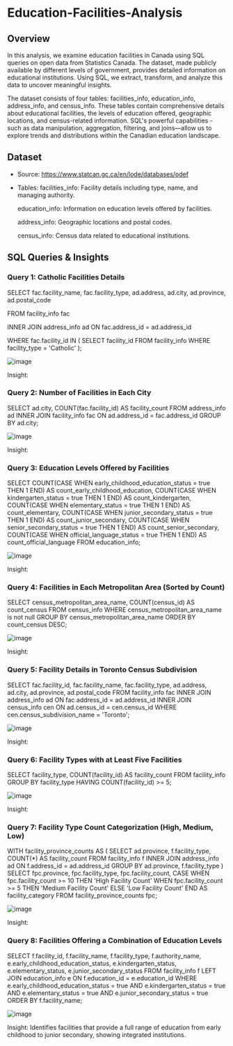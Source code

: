 # Education-Facilities-Analysis

## Overview
In this analysis, we examine education facilities in Canada using SQL queries on open data from Statistics Canada. The dataset, made publicly available by different levels of government, provides detailed information on educational institutions. Using SQL, we extract, transform, and analyze this data to uncover meaningful insights.

The dataset consists of four tables: facilities_info, education_info, address_info, and census_info. These tables contain comprehensive details about educational facilities, the levels of education offered, geographic locations, and census-related information. SQL's powerful capabilities - such as data manipulation, aggregation, filtering, and joins—allow us to explore trends and distributions within the Canadian education landscape.

## Dataset
* Source: https://www.statcan.gc.ca/en/lode/databases/odef
* Tables:
  facilities_info: Facility details including type, name, and managing authority.

  education_info: Information on education levels offered by facilities.

  address_info: Geographic locations and postal codes.

  census_info: Census data related to educational institutions.

## SQL Queries & Insights

### Query 1: Catholic Facilities Details
SELECT fac.facility_name, fac.facility_type, ad.address, ad.city, ad.province, ad.postal_code

FROM facility_info fac

INNER JOIN address_info ad ON fac.address_id = ad.address_id

WHERE fac.facility_id IN (
    SELECT facility_id
    FROM facility_info
    WHERE facility_type = 'Catholic'
);

![image](https://github.com/user-attachments/assets/a9d18f24-6b5a-495f-92bb-a83316e85332)


Insight: 

### Query 2: Number of Facilities in Each City
SELECT ad.city, COUNT(fac.facility_id) AS facility_count
FROM address_info ad
INNER JOIN facility_info fac ON ad.address_id = fac.address_id
GROUP BY ad.city;

![image](https://github.com/user-attachments/assets/84b3d22d-6a3f-4b96-8738-ab15b1f1cd7a)


Insight:

### Query 3: Education Levels Offered by Facilities
SELECT
COUNT(CASE WHEN early_childhood_education_status = true THEN 1 END) AS count_early_childhood_education,
COUNT(CASE WHEN kindergarten_status = true THEN 1 END) AS count_kindergarten,
COUNT(CASE WHEN elementary_status = true THEN 1 END) AS count_elementary,
COUNT(CASE WHEN junior_secondary_status = true THEN 1 END) AS count_junior_secondary,
COUNT(CASE WHEN senior_secondary_status = true THEN 1 END) AS count_senior_secondary,
COUNT(CASE WHEN official_language_status = true THEN 1 END) AS count_official_language
FROM education_info;

![image](https://github.com/user-attachments/assets/1478b3f6-e061-4f54-ae53-cb9ff90eb88f)

Insight: 

### Query 4: Facilities in Each Metropolitan Area (Sorted by Count)
SELECT census_metropolitan_area_name, COUNT(census_id) AS count_census
FROM census_info
WHERE census_metropolitan_area_name is not null
GROUP BY census_metropolitan_area_name 
ORDER BY count_census DESC;

![image](https://github.com/user-attachments/assets/9b83ba55-862d-4963-95af-56b4fde11623)

Insight: 

### Query 5: Facility Details in Toronto Census Subdivision
SELECT fac.facility_id, fac.facility_name, fac.facility_type,
	   ad.address, ad.city, ad.province, ad.postal_code
FROM facility_info fac
INNER JOIN address_info ad ON fac.address_id = ad.address_id
INNER JOIN census_info cen ON ad.census_id = cen.census_id
WHERE cen.census_subdivision_name = 'Toronto';

![image](https://github.com/user-attachments/assets/a18a2e99-88f5-454f-a439-a1ee3531a311)

Insight: 

### Query 6: Facility Types with at Least Five Facilities
SELECT facility_type, COUNT(facility_id) AS facility_count
FROM facility_info
GROUP BY facility_type
HAVING COUNT(facility_id) >= 5;

![image](https://github.com/user-attachments/assets/d343e01e-6269-4485-a681-941048aebc91)

Insight: 

### Query 7: Facility Type Count Categorization (High, Medium, Low)
WITH facility_province_counts AS (
  SELECT ad.province, f.facility_type, COUNT(*) AS facility_count
  FROM facility_info f
  INNER JOIN address_info ad ON f.address_id = ad.address_id
  GROUP BY ad.province, f.facility_type
)
SELECT fpc.province, fpc.facility_type, fpc.facility_count,
       CASE
         WHEN fpc.facility_count >= 10 THEN 'High Facility Count'
         WHEN fpc.facility_count >= 5 THEN 'Medium Facility Count'
         ELSE 'Low Facility Count'
       END AS facility_category
FROM facility_province_counts fpc;

![image](https://github.com/user-attachments/assets/79c80f12-334a-4eda-83e7-26fd6ae2272a)

Insight: 

### Query 8: Facilities Offering a Combination of Education Levels
SELECT f.facility_id, f.facility_name, f.facility_type, f.authority_name, e.early_childhood_education_status, e.kindergarten_status, e.elementary_status, e.junior_secondary_status
FROM facility_info f
LEFT JOIN education_info e ON f.education_id = e.education_id
WHERE e.early_childhood_education_status = true
  AND e.kindergarten_status = true
  AND e.elementary_status = true
  AND e.junior_secondary_status = true
ORDER BY f.facility_name;

![image](https://github.com/user-attachments/assets/ed486256-3583-424c-a35c-d5382b121760)

Insight: Identifies facilities that provide a full range of education from early childhood to junior secondary, showing integrated institutions.

